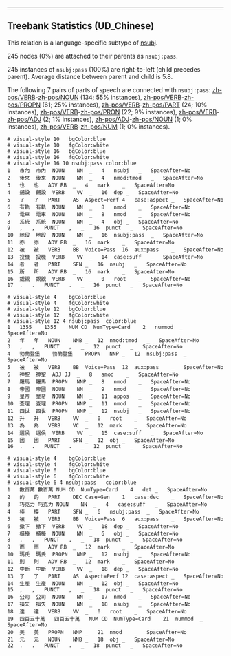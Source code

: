 

--------------------------------------------------------------------------------

## Treebank Statistics (UD_Chinese)

This relation is a language-specific subtype of [nsubj]().

245 nodes (0%) are attached to their parents as `nsubj:pass`.

245 instances of `nsubj:pass` (100%) are right-to-left (child precedes parent).
Average distance between parent and child is 5.8.

The following 7 pairs of parts of speech are connected with `nsubj:pass`: [zh-pos/VERB]()-[zh-pos/NOUN]() (134; 55% instances), [zh-pos/VERB]()-[zh-pos/PROPN]() (61; 25% instances), [zh-pos/VERB]()-[zh-pos/PART]() (24; 10% instances), [zh-pos/VERB]()-[zh-pos/PRON]() (22; 9% instances), [zh-pos/VERB]()-[zh-pos/ADJ]() (2; 1% instances), [zh-pos/ADJ]()-[zh-pos/NOUN]() (1; 0% instances), [zh-pos/VERB]()-[zh-pos/NUM]() (1; 0% instances).


~~~ conllu
# visual-style 10	bgColor:blue
# visual-style 10	fgColor:white
# visual-style 16	bgColor:blue
# visual-style 16	fgColor:white
# visual-style 16 10 nsubj:pass	color:blue
1	市內	市內	NOUN	NN	_	4	nsubj	_	SpaceAfter=No
2	後來	後來	NOUN	NN	_	4	nmod:tmod	_	SpaceAfter=No
3	也	也	ADV	RB	_	4	mark	_	SpaceAfter=No
4	鋪設	鋪設	VERB	VV	_	16	dep	_	SpaceAfter=No
5	了	了	PART	AS	Aspect=Perf	4	case:aspect	_	SpaceAfter=No
6	有軌	有軌	NOUN	NN	_	8	nmod	_	SpaceAfter=No
7	電車	電車	NOUN	NN	_	8	nmod	_	SpaceAfter=No
8	系統	系統	NOUN	NN	_	4	obj	_	SpaceAfter=No
9	,	,	PUNCT	,	_	16	punct	_	SpaceAfter=No
10	地段	地段	NOUN	NN	_	16	nsubj:pass	_	SpaceAfter=No
11	亦	亦	ADV	RB	_	16	mark	_	SpaceAfter=No
12	被	被	VERB	BB	Voice=Pass	16	aux:pass	_	SpaceAfter=No
13	投機	投機	VERB	VV	_	14	case:suff	_	SpaceAfter=No
14	者	者	PART	SFN	_	16	nsubj	_	SpaceAfter=No
15	所	所	ADV	RB	_	16	mark	_	SpaceAfter=No
16	覬覦	覬覦	VERB	VV	_	0	root	_	SpaceAfter=No
17	.	.	PUNCT	.	_	16	punct	_	SpaceAfter=No

~~~


~~~ conllu
# visual-style 4	bgColor:blue
# visual-style 4	fgColor:white
# visual-style 12	bgColor:blue
# visual-style 12	fgColor:white
# visual-style 12 4 nsubj:pass	color:blue
1	1355	1355	NUM	CD	NumType=Card	2	nummod	_	SpaceAfter=No
2	年	年	NOUN	NNB	_	12	nmod:tmod	_	SpaceAfter=No
3	,	,	PUNCT	,	_	12	punct	_	SpaceAfter=No
4	勃蘭登堡	勃蘭登堡	PROPN	NNP	_	12	nsubj:pass	_	SpaceAfter=No
5	被	被	VERB	BB	Voice=Pass	12	aux:pass	_	SpaceAfter=No
6	神聖	神聖	ADJ	JJ	_	8	amod	_	SpaceAfter=No
7	羅馬	羅馬	PROPN	NNP	_	8	nmod	_	SpaceAfter=No
8	帝國	帝國	NOUN	NN	_	9	nmod	_	SpaceAfter=No
9	皇帝	皇帝	NOUN	NN	_	11	appos	_	SpaceAfter=No
10	查理	查理	PROPN	NNP	_	11	nmod	_	SpaceAfter=No
11	四世	四世	PROPN	NNP	_	12	nsubj	_	SpaceAfter=No
12	升	升	VERB	VV	_	0	root	_	SpaceAfter=No
13	為	為	VERB	VC	_	12	mark	_	SpaceAfter=No
14	選侯	選侯	VERB	VV	_	15	case:suff	_	SpaceAfter=No
15	國	國	PART	SFN	_	12	obj	_	SpaceAfter=No
16	.	.	PUNCT	.	_	12	punct	_	SpaceAfter=No

~~~


~~~ conllu
# visual-style 4	bgColor:blue
# visual-style 4	fgColor:white
# visual-style 6	bgColor:blue
# visual-style 6	fgColor:white
# visual-style 6 4 nsubj:pass	color:blue
1	數百萬	數百萬	NUM	CD	NumType=Card	4	det	_	SpaceAfter=No
2	的	的	PART	DEC	Case=Gen	1	case:dec	_	SpaceAfter=No
3	巧克力	巧克力	NOUN	NN	_	4	case:suff	_	SpaceAfter=No
4	棒	棒	PART	SFN	_	6	nsubj:pass	_	SpaceAfter=No
5	被	被	VERB	BB	Voice=Pass	6	aux:pass	_	SpaceAfter=No
6	撤下	撤下	VERB	VV	_	18	dep	_	SpaceAfter=No
7	櫃檯	櫃檯	NOUN	NN	_	6	obj	_	SpaceAfter=No
8	,	,	PUNCT	,	_	18	punct	_	SpaceAfter=No
9	而	而	ADV	RB	_	12	mark	_	SpaceAfter=No
10	瑪氏	瑪氏	PROPN	NNP	_	12	nsubj	_	SpaceAfter=No
11	則	則	ADV	RB	_	12	mark	_	SpaceAfter=No
12	中斷	中斷	VERB	VV	_	18	dep	_	SpaceAfter=No
13	了	了	PART	AS	Aspect=Perf	12	case:aspect	_	SpaceAfter=No
14	生產	生產	NOUN	NN	_	12	obj	_	SpaceAfter=No
15	,	,	PUNCT	,	_	18	punct	_	SpaceAfter=No
16	公司	公司	NOUN	NN	_	17	nmod	_	SpaceAfter=No
17	損失	損失	NOUN	NN	_	18	nsubj	_	SpaceAfter=No
18	達	達	VERB	VV	_	0	root	_	SpaceAfter=No
19	四百五十萬	四百五十萬	NUM	CD	NumType=Card	21	nummod	_	SpaceAfter=No
20	美	美	PROPN	NNP	_	21	nmod	_	SpaceAfter=No
21	元	元	NOUN	NNB	_	18	obj	_	SpaceAfter=No
22	.	.	PUNCT	.	_	18	punct	_	SpaceAfter=No

~~~


